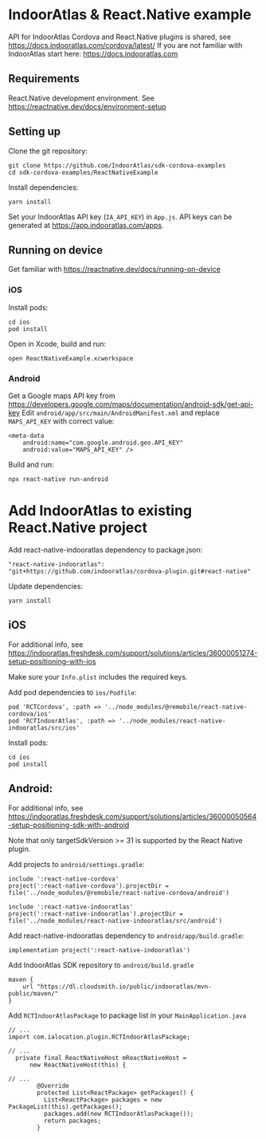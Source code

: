 # IndoorAtlas & React.Native example

API for IndoorAtlas Cordova and React.Native plugins is shared, see https://docs.indooratlas.com/cordova/latest/
If you are not familiar with IndoorAtlas start here: https://docs.indooratlas.com

## Requirements

React.Native development environment. See https://reactnative.dev/docs/environment-setup

## Setting up

Clone the git repository:

```
git clone https://github.com/IndoorAtlas/sdk-cordova-examples
cd sdk-cordova-examples/ReactNativeExample
```

Install dependencies:

```
yarn install
```

Set your IndoorAtlas API key (`IA_API_KEY`) in `App.js`. API keys can be generated at https://app.indooratlas.com/apps.

## Running on device

Get familiar with https://reactnative.dev/docs/running-on-device

### iOS

Install pods:

```
cd ios
pod install
```

Open in Xcode, build and run:

```
open ReactNativeExample.xcworkspace
```

### Android

Get a Google maps API key from https://developers.google.com/maps/documentation/android-sdk/get-api-key
Edit `android/app/src/main/AndroidManifest.xml` and replace `MAPS_API_KEY` with correct value:

```
<meta-data                                                                                                                                                                                                                                                                                      
    android:name="com.google.android.geo.API_KEY"                                                                                                                                                                                                                                                 
    android:value="MAPS_API_KEY" />    
```

Build and run:

```
npx react-native run-android
```


# Add IndoorAtlas to existing React.Native project

Add react-native-indooratlas dependency to package.json:

```
"react-native-indooratlas": "git+https://github.com/indooratlas/cordova-plugin.git#react-native"
```

Update dependencies:

```
yarn install
```

## iOS

For additional info, see https://indooratlas.freshdesk.com/support/solutions/articles/36000051274-setup-positioning-with-ios

Make sure your `Info.plist` includes the required keys.

Add pod dependencies to `ios/Podfile`:

```
pod 'RCTCordova', :path => '../node_modules/@remobile/react-native-cordova/ios'
pod 'RCTIndoorAtlas', :path => '../node_modules/react-native-indooratlas/src/ios'
```

Install pods:

```
cd ios
pod install
```

## Android:

For additional info, see https://indooratlas.freshdesk.com/support/solutions/articles/36000050564-setup-positioning-sdk-with-android

Note that only targetSdkVersion >= 31 is supported by the React Native plugin.

Add projects to `android/settings.gradle`:

```
include ':react-native-cordova'
project(':react-native-cordova').projectDir = file('../node_modules/@remobile/react-native-cordova/android')

include ':react-native-indooratlas'
project(':react-native-indooratlas').projectDir = file('../node_modules/react-native-indooratlas/src/android')
```

Add react-native-indooratlas dependency to `android/app/build.gradle`:

```
implementation project(':react-native-indooratlas') 
```

Add IndoorAtlas SDK repository to `android/build.gradle`

```
maven {
    url "https://dl.cloudsmith.io/public/indooratlas/mvn-public/maven/"
}
```

Add `RCTIndoorAtlasPackage` to package list in your `MainApplication.java`

```
// ...
import com.ialocation.plugin.RCTIndoorAtlasPackage;

// ...
  private final ReactNativeHost mReactNativeHost =
      new ReactNativeHost(this) {

// ...
        @Override
        protected List<ReactPackage> getPackages() {
          List<ReactPackage> packages = new PackageList(this).getPackages();
          packages.add(new RCTIndoorAtlasPackage());
          return packages;
        }
```
